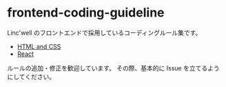 # frontend-coding-guideline

Linc'well のフロントエンドで採用しているコーディングルール集です。

- [HTML and CSS](html-and-css/README.md)
- [React](react/README.md)

ルールの追加・修正を歓迎しています。
その際、基本的に Issue を立てるようにしてください。
